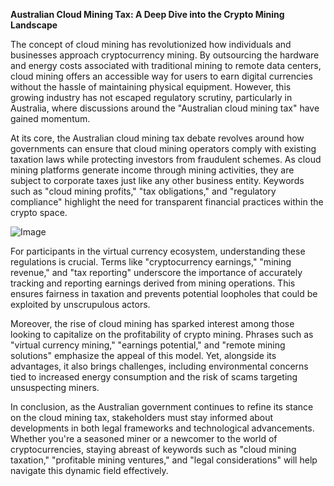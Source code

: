 **Australian Cloud Mining Tax: A Deep Dive into the Crypto Mining Landscape**

The concept of cloud mining has revolutionized how individuals and businesses approach cryptocurrency mining. By outsourcing the hardware and energy costs associated with traditional mining to remote data centers, cloud mining offers an accessible way for users to earn digital currencies without the hassle of maintaining physical equipment. However, this growing industry has not escaped regulatory scrutiny, particularly in Australia, where discussions around the "Australian cloud mining tax" have gained momentum.

At its core, the Australian cloud mining tax debate revolves around how governments can ensure that cloud mining operators comply with existing taxation laws while protecting investors from fraudulent schemes. As cloud mining platforms generate income through mining activities, they are subject to corporate taxes just like any other business entity. Keywords such as "cloud mining profits," "tax obligations," and "regulatory compliance" highlight the need for transparent financial practices within the crypto space.

![Image](https://github.com/user-attachments/assets/b8266eee-691e-4ee1-99ef-bfa10d234fd4)

For participants in the virtual currency ecosystem, understanding these regulations is crucial. Terms like "cryptocurrency earnings," "mining revenue," and "tax reporting" underscore the importance of accurately tracking and reporting earnings derived from mining operations. This ensures fairness in taxation and prevents potential loopholes that could be exploited by unscrupulous actors.

Moreover, the rise of cloud mining has sparked interest among those looking to capitalize on the profitability of crypto mining. Phrases such as "virtual currency mining," "earnings potential," and "remote mining solutions" emphasize the appeal of this model. Yet, alongside its advantages, it also brings challenges, including environmental concerns tied to increased energy consumption and the risk of scams targeting unsuspecting miners.

In conclusion, as the Australian government continues to refine its stance on the cloud mining tax, stakeholders must stay informed about developments in both legal frameworks and technological advancements. Whether you're a seasoned miner or a newcomer to the world of cryptocurrencies, staying abreast of keywords such as "cloud mining taxation," "profitable mining ventures," and "legal considerations" will help navigate this dynamic field effectively.